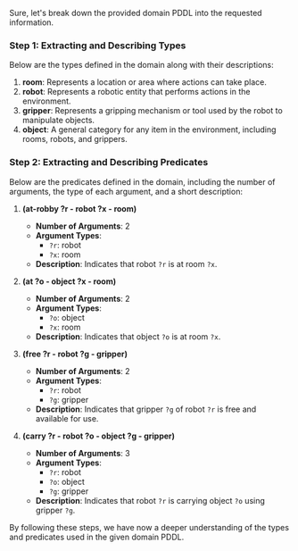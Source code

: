 Sure, let's break down the provided domain PDDL into the requested information.

### Step 1: Extracting and Describing Types
Below are the types defined in the domain along with their descriptions:

1. **room**: Represents a location or area where actions can take place.
2. **robot**: Represents a robotic entity that performs actions in the environment.
3. **gripper**: Represents a gripping mechanism or tool used by the robot to manipulate objects.
4. **object**: A general category for any item in the environment, including rooms, robots, and grippers.

### Step 2: Extracting and Describing Predicates
Below are the predicates defined in the domain, including the number of arguments, the type of each argument, and a short description:

1. **(at-robby ?r - robot ?x - room)**
   - **Number of Arguments**: 2
   - **Argument Types**: 
     - `?r`: robot
     - `?x`: room
   - **Description**: Indicates that robot `?r` is at room `?x`.

2. **(at ?o - object ?x - room)**
   - **Number of Arguments**: 2
   - **Argument Types**: 
     - `?o`: object
     - `?x`: room
   - **Description**: Indicates that object `?o` is at room `?x`.

3. **(free ?r - robot ?g - gripper)**
   - **Number of Arguments**: 2
   - **Argument Types**: 
     - `?r`: robot
     - `?g`: gripper
   - **Description**: Indicates that gripper `?g` of robot `?r` is free and available for use.

4. **(carry ?r - robot ?o - object ?g - gripper)**
   - **Number of Arguments**: 3
   - **Argument Types**: 
     - `?r`: robot
     - `?o`: object
     - `?g`: gripper
   - **Description**: Indicates that robot `?r` is carrying object `?o` using gripper `?g`.

By following these steps, we have now a deeper understanding of the types and predicates used in the given domain PDDL.
